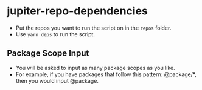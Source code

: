 # jupiter-repo-dependencies

- Put the repos you want to run the script on in the `repos` folder.
- Use `yarn deps` to run the script.

## Package Scope Input

- You will be asked to input as many package scopes as you like.
- For example, if you have packages that follow this pattern: @package/*, then you would input @package.


